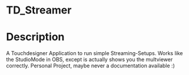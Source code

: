 # TD_Streamer

# Description
A Touchdesigner Application to run simple Streaming-Setups. Works like the StudioMode in OBS, except is actually shows you the multviewer correctly.
Personal Project, maybe never a documentation available :)
